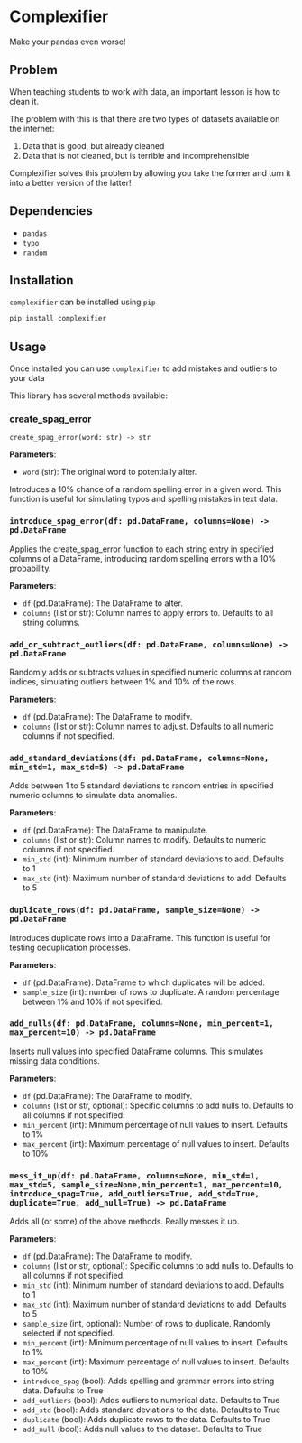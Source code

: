 # Complexifier

Make your pandas even worse!

## Problem

When teaching students to work with data, an important lesson is how to clean it.

The problem with this is that there are two types of datasets available on the internet:

1. Data that is good, but already cleaned
2. Data that is not cleaned, but is terrible and incomprehensible

Complexifier solves this problem by allowing you take the former and turn it into a better version of the latter!

## Dependencies

- `pandas`
- `typo`
- `random`

## Installation

`complexifier` can be installed using `pip`

```sh
pip install complexifier
```

## Usage

Once installed you can use `complexifier` to add mistakes and outliers to your data

This library has several methods available:

### create_spag_error

`create_spag_error(word: str) -> str`

**Parameters**:
- `word` (str): The original word to potentially alter.

Introduces a 10% chance of a random spelling error in a given word. This function is useful for simulating typos and spelling mistakes in text data.

### `introduce_spag_error(df: pd.DataFrame, columns=None) -> pd.DataFrame`

Applies the create_spag_error function to each string entry in specified columns of a DataFrame, introducing random spelling errors with a 10% probability.

**Parameters**:
- `df` (pd.DataFrame): The DataFrame to alter.
- `columns` (list or str): Column names to apply errors to. Defaults to all string columns.

### `add_or_subtract_outliers(df: pd.DataFrame, columns=None) -> pd.DataFrame`

Randomly adds or subtracts values in specified numeric columns at random indices, simulating outliers between 1% and 10% of the rows.

**Parameters**:
- `df` (pd.DataFrame): The DataFrame to modify.
- `columns` (list or str): Column names to adjust. Defaults to all numeric columns if not specified.

### `add_standard_deviations(df: pd.DataFrame, columns=None, min_std=1, max_std=5) -> pd.DataFrame`

Adds between 1 to 5 standard deviations to random entries in specified numeric columns to simulate data anomalies.

**Parameters**:
- `df` (pd.DataFrame): The DataFrame to manipulate.
- `columns` (list or str): Column names to modify. Defaults to numeric columns if not specified.
- `min_std` (int): Minimum number of standard deviations to add. Defaults to 1
- `max_std` (int): Maximum number of standard deviations to add. Defaults to 5

### `duplicate_rows(df: pd.DataFrame, sample_size=None) -> pd.DataFrame`

Introduces duplicate rows into a DataFrame. This function is useful for testing deduplication processes.

**Parameters**:
- `df` (pd.DataFrame): DataFrame to which duplicates will be added.
- `sample_size` (int): number of rows to duplicate. A random percentage between 1% and 10% if not specified.

### `add_nulls(df: pd.DataFrame, columns=None, min_percent=1, max_percent=10) -> pd.DataFrame`

Inserts null values into specified DataFrame columns. This simulates missing data conditions.

**Parameters**:
- `df` (pd.DataFrame): The DataFrame to modify.
- `columns` (list or str, optional): Specific columns to add nulls to. Defaults to all columns if not specified.
- `min_percent` (int): Minimum percentage of null values to insert. Defaults to 1%
- `max_percent` (int): Maximum percentage of null values to insert. Defaults to 10%

### `mess_it_up(df: pd.DataFrame, columns=None, min_std=1, max_std=5, sample_size=None,min_percent=1, max_percent=10, introduce_spag=True, add_outliers=True, add_std=True, duplicate=True, add_null=True) -> pd.DataFrame`

Adds all (or some) of the above methods. Really messes it up.

**Parameters**:
- `df` (pd.DataFrame): The DataFrame to modify.
- `columns` (list or str, optional): Specific columns to add nulls to. Defaults to all columns if not specified.
- `min_std` (int): Minimum number of standard deviations to add. Defaults to 1
- `max_std` (int): Maximum number of standard deviations to add. Defaults to 5
- `sample_size` (int, optional): Number of rows to duplicate. Randomly selected if not specified.
- `min_percent` (int): Minimum percentage of null values to insert. Defaults to 1%
- `max_percent` (int): Maximum percentage of null values to insert. Defaults to 10%
- `introduce_spag` (bool): Adds spelling and grammar errors into string data. Defaults to True
- `add_outliers` (bool): Adds outliers to numerical data. Defaults to True
- `add_std` (bool): Adds standard deviations to the data. Defaults to True
- `duplicate` (bool): Adds duplicate rows to the data. Defaults to True
- `add_null` (bool): Adds null values to the dataset. Defaults to True
